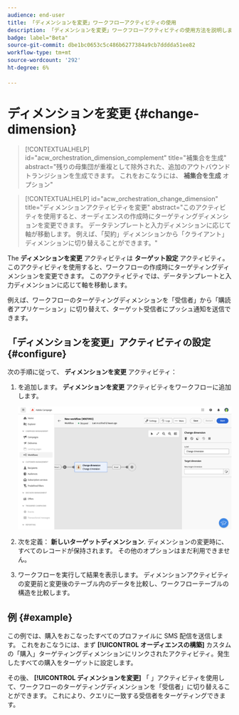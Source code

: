```yaml
---
audience: end-user
title: 「ディメンションを変更」ワークフローアクティビティの使用
description: 「ディメンションを変更」ワークフローアクティビティの使用方法を説明します
badge: label="Beta"
source-git-commit: dbe1bc0653c5c486b6277384a9cb7dddda51ee82
workflow-type: tm+mt
source-wordcount: '292'
ht-degree: 6%

---
```



# ディメンションを変更 {#change-dimension}

>[!CONTEXTUALHELP]
>id="acw_orchestration_dimension_complement"
>title="補集合を生成"
>abstract="残りの母集団が重複として除外された、追加のアウトバウンドトランジションを生成できます。 これをおこなうには、 **補集合を生成** オプション"

>[!CONTEXTUALHELP]
>id="acw_orchestration_change_dimension"
>title="ディメンションアクティビティを変更"
>abstract="このアクティビティを使用すると、オーディエンスの作成時にターゲティングディメンションを変更できます。 データテンプレートと入力ディメンションに応じて軸が移動します。 例えば、「契約」ディメンションから「クライアント」ディメンションに切り替えることができます。"

The **ディメンションを変更** アクティビティは **ターゲット設定** アクティビティ。 このアクティビティを使用すると、ワークフローの作成時にターゲティングディメンションを変更できます。
このアクティビティでは、データテンプレートと入力ディメンションに応じて軸を移動します。

例えば、ワークフローのターゲティングディメンションを「受信者」から「購読者アプリケーション」に切り替えて、ターゲット受信者にプッシュ通知を送信できます。

## 「ディメンションを変更」アクティビティの設定 {#configure}

次の手順に従って、 **ディメンションを変更** アクティビティ：

1. を追加します。 **ディメンションを変更** アクティビティをワークフローに追加します。

   ![](../assets/workflow-change-dimension.png)

1. 次を定義： **新しいターゲットディメンション**. ディメンションの変更時に、すべてのレコードが保持されます。 その他のオプションはまだ利用できません。

1. ワークフローを実行して結果を表示します。 ディメンションアクティビティの変更前と変更後のテーブル内のデータを比較し、ワークフローテーブルの構造を比較します。

## 例 {#example}

この例では、購入をおこなったすべてのプロファイルに SMS 配信を送信します。 これをおこなうには、まず **[!UICONTROL オーディエンスの構築]** カスタムの「購入」ターゲティングディメンションにリンクされたアクティビティ。発生したすべての購入をターゲットに設定します。

その後、 **[!UICONTROL ディメンションを変更]** 「 」アクティビティを使用して、ワークフローのターゲティングディメンションを「受信者」に切り替えることができます。 これにより、クエリに一致する受信者をターゲティングできます。

<!--
![](assets/workflow-change-dimension-example.png)
-->

